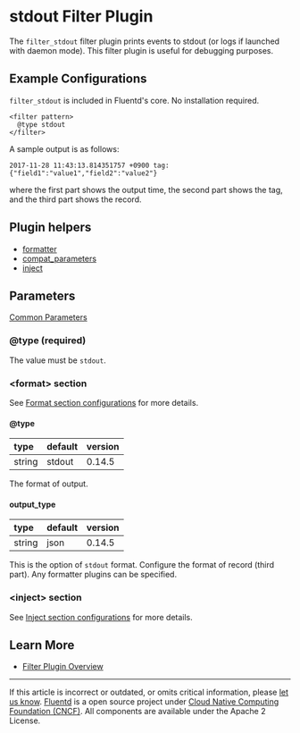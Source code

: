 # stdout Filter Plugin

The `filter_stdout` filter plugin prints events to stdout (or logs if
launched with daemon mode). This filter plugin is useful for debugging
purposes.


## Example Configurations

`filter_stdout` is included in Fluentd's core. No installation required.

``` {.CodeRay}
<filter pattern>
  @type stdout
</filter>
```

A sample output is as follows:

``` {.CodeRay}
2017-11-28 11:43:13.814351757 +0900 tag: {"field1":"value1","field2":"value2"}
```

where the first part shows the output time, the second part shows the
tag, and the third part shows the record.


## Plugin helpers

-   [formatter](/developer/api-plugin-helper-formatter.md)
-   [compat\_parameters](/developer/api-plugin-helper-compat_parameters.md)
-   [inject](/developer/api-plugin-helper-inject.md)


## Parameters

[Common Parameters](/configuration/plugin-common-parameters.md)


### @type (required)

The value must be `stdout`.


### &lt;format&gt; section

See [Format section configurations](/configuration/format-section.md) for more details.

#### @type

| type   | default | version |
|:-------|:--------|:--------|
| string | stdout  | 0.14.5  |

The format of output.

#### output\_type

| type   | default | version |
|:-------|:--------|:--------|
| string | json    | 0.14.5  |

This is the option of `stdout` format. Configure the format of record
(third part). Any formatter plugins can be specified.

### &lt;inject&gt; section

See [Inject section configurations](/developer/inject-section) for more details.

## Learn More

-   [Filter Plugin Overview](/plugins/filter/README.md)


------------------------------------------------------------------------

If this article is incorrect or outdated, or omits critical information, please [let us know](https://github.com/fluent/fluentd-docs/issues?state=open).
[Fluentd](http://www.fluentd.org/) is a open source project under [Cloud Native Computing Foundation (CNCF)](https://cncf.io/). All components are available under the Apache 2 License.
